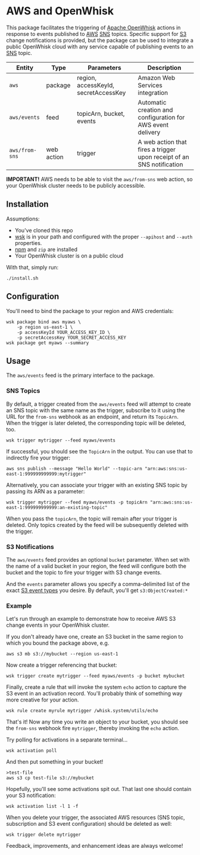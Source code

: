 # AWS and OpenWhisk

This package facilitates the triggering of [Apache OpenWhisk] actions
in response to events published to [AWS] [SNS] topics. Specific
support for [S3] change notifications is provided, but the package can
be used to integrate a public OpenWhisk cloud with any service capable
of publishing events to an [SNS] topic.

| Entity | Type | Parameters | Description |
| --- | --- | --- | --- |
| `aws` | package | region, accessKeyId, secretAccessKey | Amazon Web Services integration |
| `aws/events` | feed | topicArn, bucket, events | Automatic creation and configuration for AWS event delivery |
| `aws/from-sns` | web action | trigger | A web action that fires a trigger upon receipt of an SNS notification |

**IMPORTANT!** AWS needs to be able to visit the `aws/from-sns` web
action, so your OpenWhisk cluster needs to be publicly accessible.

## Installation

Assumptions:

* You've cloned this repo
* [wsk] is in your path and configured with the proper `--apihost` and
  `--auth` properties.
* [npm] and `zip` are installed
* Your OpenWhisk cluster is on a public cloud

With that, simply run:

    ./install.sh 

## Configuration

You'll need to bind the package to your region and AWS credentials:

    wsk package bind aws myaws \
        -p region us-east-1 \
        -p accessKeyId YOUR_ACCESS_KEY_ID \
        -p secretAccessKey YOUR_SECRET_ACCESS_KEY
    wsk package get myaws --summary

## Usage

The `aws/events` feed is the primary interface to the package.

### SNS Topics

By default, a trigger created from the `aws/events` feed will attempt
to create an SNS topic with the same name as the trigger, subscribe to
it using the URL for the `from-sns` webhook as an endpoint, and return
its `TopicArn`. When the trigger is later deleted, the corresponding
topic will be deleted, too.

    wsk trigger mytrigger --feed myaws/events

If successful, you should see the `TopicArn` in the output. You can
use that to indirectly fire your trigger:

    aws sns publish --message "Hello World" --topic-arn "arn:aws:sns:us-east-1:999999999999:mytrigger"

Alternatively, you can associate your trigger with an existing SNS
topic by passing its ARN as a parameter:

    wsk trigger mytrigger --feed myaws/events -p topicArn "arn:aws:sns:us-east-1:999999999999:an-existing-topic"

When you pass the `topicArn`, the topic will remain after your trigger
is deleted. Only topics created by the feed will be subsequently
deleted with the trigger.

### S3 Notifications

The `aws/events` feed provides an optional `bucket` parameter. When
set with the name of a valid bucket in your region, the feed will
configure both the bucket and the topic to fire your trigger with S3
change events.

And the `events` parameter allows you specify a comma-delimited list
of the exact [S3 event types] you desire. By default, you'll get
`s3:ObjectCreated:*`

### Example

Let's run through an example to demonstrate how to receive AWS S3
change events in your OpenWhisk cluster.

If you don't already have one, create an S3 bucket in the same region
to which you bound the package above, e.g.
    
    aws s3 mb s3://mybucket --region us-east-1

Now create a trigger referencing that bucket:

    wsk trigger create mytrigger --feed myaws/events -p bucket mybucket

Finally, create a rule that will invoke the system `echo` action to
capture the S3 event in an activation record. You'll probably think of
something way more creative for your action.

    wsk rule create myrule mytrigger /whisk.system/utils/echo
    
That's it! Now any time you write an object to your bucket, you should
see the `from-sns` webhook fire `mytrigger`, thereby invoking the
`echo` action.

Try polling for activations in a separate terminal...

    wsk activation poll
    
And then put something in your bucket!

    >test-file
    aws s3 cp test-file s3://mybucket

Hopefully, you'll see some activations spit out. That last one should
contain your S3 notification:

    wsk activation list -l 1 -f

When you delete your trigger, the associated AWS resources (SNS topic,
subscription and S3 event configuration) should be deleted as well:

    wsk trigger delete mytrigger

Feedback, improvements, and enhancement ideas are always welcome!


[wsk]: https://github.com/apache/incubator-openwhisk-cli/releases/
[npm]: https://www.npmjs.com/
[S3 event types]: https://docs.aws.amazon.com/AmazonS3/latest/dev/NotificationHowTo.html#supported-notification-event-types 
[SNS]: https://aws.amazon.com/sns/
[S3]: https://aws.amazon.com/s3/
[Apache OpenWhisk]: http://openwhisk.incubator.apache.org/
[AWS]: https://aws.amazon.com/
